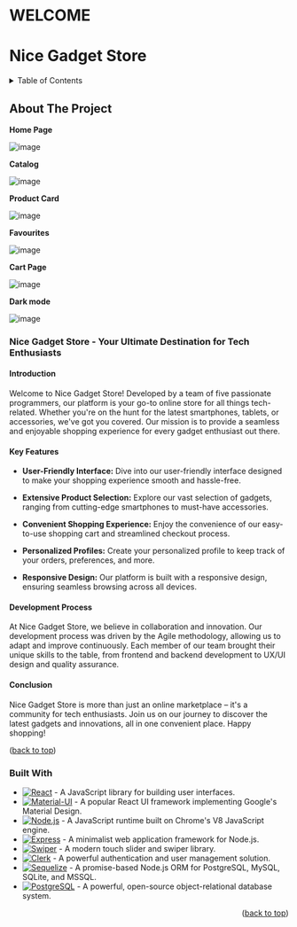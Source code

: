 # WELCOME
<h1 id="top">Nice Gadget Store</h1>

<details>
  <summary>Table of Contents</summary>
  <ol>
    <li>
      <a href="#about-the-project">About The Project</a>
      <ul>
        <li><a href="#built-with">Built With</a></li>
      </ul>
    </li>
    <li>
      <a href="#getting-started">Getting Started</a>
      <ul>
        <li><a href="#prerequisites">Prerequisites</a></li>
        <li><a href="#installation">Installation</a></li>
      </ul>
    </li>
    <li><a href="#contact">Contact</a></li>
  </ol>
</details>

<!-- ABOUT THE PROJECT -->
## About The Project

<strong>Home Page</strong>

![image](https://github.com/PL-FE-SEP23-JANUSZ3X/product_catalog/assets/132001497/7b78920d-c880-49cd-a1b5-6a7a35f3966a)

<strong>Catalog</strong>

![image](https://github.com/PL-FE-SEP23-JANUSZ3X/product_catalog/assets/132001497/cf8c2fb9-1d2b-46a5-83b5-cadeef8d46b3)

<strong>Product Card</strong>

![image](https://github.com/PL-FE-SEP23-JANUSZ3X/product_catalog/assets/132001497/abffcd69-f443-4bf7-92f9-d2d6044b2eb6)

<strong>Favourites</strong>

![image](https://github.com/PL-FE-SEP23-JANUSZ3X/product_catalog/assets/132001497/9b081f7f-3ec4-4add-93f5-1701a9b2126e)

<strong>Cart Page</strong>

![image](https://github.com/PL-FE-SEP23-JANUSZ3X/product_catalog/assets/132001497/2af8f108-8765-43de-a5f9-5f7a237dab85)

<strong>Dark mode</strong>

![image](https://github.com/PL-FE-SEP23-JANUSZ3X/product_catalog/assets/132001497/e174af6f-8ec1-4138-8d6c-0947ec820b5e)

### Nice Gadget Store - Your Ultimate Destination for Tech Enthusiasts

#### Introduction
Welcome to Nice Gadget Store! Developed by a team of five passionate programmers, our platform is your go-to online store for all things tech-related. Whether you're on the hunt for the latest smartphones, tablets, or accessories, we've got you covered. Our mission is to provide a seamless and enjoyable shopping experience for every gadget enthusiast out there.

#### Key Features

- **User-Friendly Interface:** Dive into our user-friendly interface designed to make your shopping experience smooth and hassle-free.
  
- **Extensive Product Selection:** Explore our vast selection of gadgets, ranging from cutting-edge smartphones to must-have accessories.
  
- **Convenient Shopping Experience:** Enjoy the convenience of our easy-to-use shopping cart and streamlined checkout process.
  
- **Personalized Profiles:** Create your personalized profile to keep track of your orders, preferences, and more.
  
- **Responsive Design:** Our platform is built with a responsive design, ensuring seamless browsing across all devices.

#### Development Process
At Nice Gadget Store, we believe in collaboration and innovation. Our development process was driven by the Agile methodology, allowing us to adapt and improve continuously. Each member of our team brought their unique skills to the table, from frontend and backend development to UX/UI design and quality assurance.

#### Conclusion
Nice Gadget Store is more than just an online marketplace – it's a community for tech enthusiasts. Join us on our journey to discover the latest gadgets and innovations, all in one convenient place. Happy shopping!


(<a href="#top">back to top</a>)





### Built With

* [![React](https://img.shields.io/badge/React-%2320232a.svg?logo=react&style=for-the-badge)](React-url) - A JavaScript library for building user interfaces.
* [![Material-UI](https://img.shields.io/badge/Material--UI-%230081CB.svg?logo=material-ui&style=for-the-badge)](Material-UI-url) - A popular React UI framework implementing Google's Material Design.
* [![Node.js](https://img.shields.io/badge/Node.js-%2343853D.svg?logo=node.js&style=for-the-badge)](Node.js-url) - A JavaScript runtime built on Chrome's V8 JavaScript engine.
* [![Express](https://img.shields.io/badge/Express-%23404d59.svg?logo=express&style=for-the-badge)](Express-url) - A minimalist web application framework for Node.js.
* [![Swiper](https://img.shields.io/badge/Swiper-%23000.svg?logo=swiper&style=for-the-badge)](Swiper-url) - A modern touch slider and swiper library.
* [![Clerk](https://img.shields.io/badge/Clerk-%23623CE4.svg?logo=clerk&style=for-the-badge)](Clerk-url) - A powerful authentication and user management solution.
* [![Sequelize](https://img.shields.io/badge/Sequelize-%23565B60.svg?logo=sequelize&style=for-the-badge)](Sequelize-url) - A promise-based Node.js ORM for PostgreSQL, MySQL, SQLite, and MSSQL.
* [![PostgreSQL](https://img.shields.io/badge/PostgreSQL-%23336791.svg?logo=postgresql&style=for-the-badge)](PostgreSQL-url) - A powerful, open-source object-relational database system.

<p align="right">(<a href="#readme-top">back to top</a>)</p>

